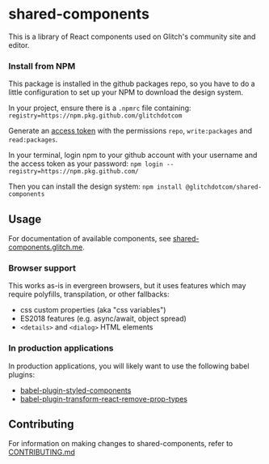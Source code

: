 # shared-components
This is a library of React components used on Glitch's community site and editor.

### Install from NPM

This package is installed in the github packages repo, so you have to do a little
configuration to set up your NPM to download the design system.

In your project, ensure there is a `.npmrc` file containing:
`registry=https://npm.pkg.github.com/glitchdotcom`

Generate an [access token](https://github.com/settings/tokens) with the permissions `repo`, `write:packages` and `read:packages`.

In your terminal, login npm to your github account with your username and the access token as your password:
`npm login --registry=https://npm.pkg.github.com/`

Then you can install the design system:
`npm install @glitchdotcom/shared-components`

## Usage
For documentation of available components, see [shared-components.glitch.me](https://shared-components.glitch.me).

### Browser support
This works as-is in evergreen browsers, but it uses features which may require polyfills, transpilation, or other fallbacks:
- css custom properties (aka "css variables")
- ES2018 features (e.g. async/await, object spread)
- `<details>` and `<dialog>` HTML elements

### In production applications
In production applications, you will likely want to use the following babel plugins:
- [babel-plugin-styled-components](https://www.styled-components.com/docs/tooling#babel-plugin)
- [babel-plugin-transform-react-remove-prop-types](https://github.com/oliviertassinari/babel-plugin-transform-react-remove-prop-types#readme)

## Contributing
For information on making changes to shared-components, refer to [CONTRIBUTING.md](https://github.com/glitchdotcom/shared-components/blob/master/CONTRIBUTING.md)
